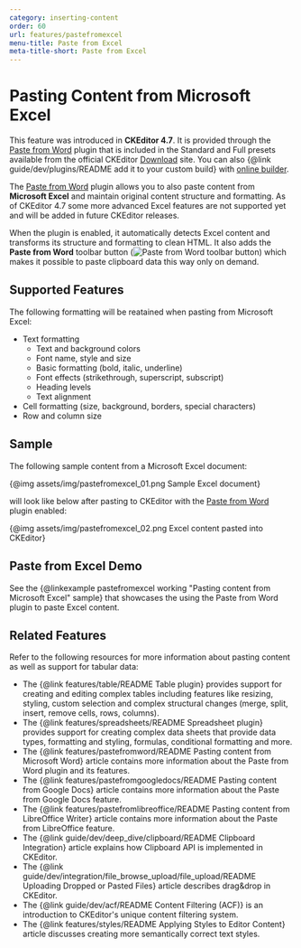 ```yaml
---
category: inserting-content
order: 60
url: features/pastefromexcel
menu-title: Paste from Excel
meta-title-short: Paste from Excel
---
```

<!--
Copyright (c) 2003-2020, CKSource - Frederico Knabben. All rights reserved.
For licensing, see LICENSE.md.
-->

# Pasting Content from Microsoft Excel

<info-box info="">
    This feature was introduced in <strong>CKEditor 4.7</strong>. It is provided through the <a href="https://ckeditor.com/cke4/addon/pastefromword">Paste from Word</a> plugin that is included in the Standard and Full presets available from the official CKEditor <a href="https://ckeditor.com/ckeditor-4/download/">Download</a> site. You can also {@link guide/dev/plugins/README add it to your custom build} with <a href="https://ckeditor.com/cke4/builder">online builder</a>.
</info-box>

The [Paste from Word](https://ckeditor.com/cke4/addon/pastefromword) plugin allows you to also paste content from **Microsoft Excel** and maintain original content structure and formatting. As of CKEditor 4.7 some more advanced Excel features are not supported yet and will be added in future CKEditor releases.

When the plugin is enabled, it automatically detects Excel content and transforms its structure and formatting to clean HTML. It also adds the **Paste from Word** toolbar button (<img class="inline" src="%BASE_PATH%/assets/img/pastefromword-button.png" alt="Paste from Word toolbar button">) which makes it possible to paste clipboard data this way only on demand.

## Supported Features

The following formatting will be reatained when pasting from Microsoft Excel:

* Text formatting
    * Text and background colors
    * Font name, style and size
    * Basic formatting (bold, italic, underline)
    * Font effects (strikethrough, superscript, subscript)
    * Heading levels
    * Text alignment
* Cell formatting (size, background, borders, special characters)
* Row and column size

## Sample

The following sample content from a Microsoft Excel document:

{@img assets/img/pastefromexcel_01.png Sample Excel document}

will look like below after pasting to CKEditor with the [Paste from Word](https://ckeditor.com/cke4/addon/pastefromword) plugin enabled:

{@img assets/img/pastefromexcel_02.png Excel content pasted into CKEditor}

## Paste from Excel Demo

See the {@linkexample pastefromexcel working "Pasting content from Microsoft Excel" sample} that showcases the using the Paste from Word plugin to paste Excel content.

## Related Features

Refer to the following resources for more information about pasting content as well as support for tabular data:

* The {@link features/table/README Table plugin} provides support for creating and editing complex tables including features like resizing, styling, custom selection and complex structural changes (merge, split, insert, remove cells, rows, columns).
* The {@link features/spreadsheets/README Spreadsheet plugin} provides support for creating complex data sheets that provide data types, formatting and styling, formulas, conditional formatting and more.
* The {@link features/pastefromword/README Pasting content from Microsoft Word} article contains more information about the Paste from Word plugin and its features.
* The {@link features/pastefromgoogledocs/README Pasting content from Google Docs} article contains more information about the Paste from Google Docs feature.
* The {@link features/pastefromlibreoffice/README Pasting content from LibreOffice Writer} article contains more information about the Paste from LibreOffice feature.
* The {@link guide/dev/deep_dive/clipboard/README Clipboard Integration} article explains how Clipboard API is implemented in CKEditor.
* The {@link guide/dev/integration/file_browse_upload/file_upload/README Uploading Dropped or Pasted Files} article describes drag&drop in CKEditor.
* The {@link guide/dev/acf/README Content Filtering (ACF)} is an introduction to CKEditor's unique content filtering system.
* The {@link features/styles/README Applying Styles to Editor Content} article discusses creating more semantically correct text styles.
